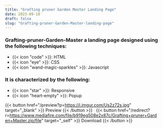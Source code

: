 ```yaml
---
title: "Grafting pruner Garden Master Landing Page"
date: 2023-09-18
draft: false
slug: "Grafting-pruner-Garden-Master-landing-page"
---
```

### __Grafting-pruner-Garden-Master__ a __landing page__ designed using the following techniques:
- {{< icon "code" >}}: HTML
- {{< icon "eye" >}}: CSS
- {{< icon "wand-magic-sparkles" >}}: Javascript  

### It is characterized by the following:
- {{< icon "star" >}}: Responsive
- {{< icon "heart-empty" >}}:  Popup

<!--adsense-->

{{< button href="/preview?p=https://i.imgur.com/Us2z72s.jpg" target="_blank" >}}
Preview
{{< /button >}} &nbsp; {{< button href="/redirect?r=https://www.mediafire.com/file/b919eg508e2x87c/Grafting+pruner+Garden+Master.zip/file" target="_self" >}}
Download
{{< /button >}}